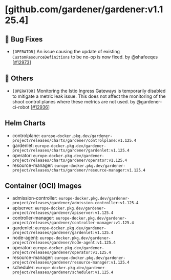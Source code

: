 # [github.com/gardener/gardener:v1.125.4]

## 🐛 Bug Fixes
- `[OPERATOR]` An issue causing the update of existing `CustomResourceDefinitions` to be no-op is now fixed. by @shafeeqes [[#12973](https://github.com/gardener/gardener/pull/12973)]

## 🏃 Others
- `[OPERATOR]` Monitoring the Istio Ingress Gateways is temporarily disabled to mitigate a metric leak issue. This does not affect the monitoring of the shoot control planes where these metrics are not used. by @gardener-ci-robot [[#12936](https://github.com/gardener/gardener/pull/12936)]


## Helm Charts
- controlplane: `europe-docker.pkg.dev/gardener-project/releases/charts/gardener/controlplane:v1.125.4`
- gardenlet: `europe-docker.pkg.dev/gardener-project/releases/charts/gardener/gardenlet:v1.125.4`
- operator: `europe-docker.pkg.dev/gardener-project/releases/charts/gardener/operator:v1.125.4`
- resource-manager: `europe-docker.pkg.dev/gardener-project/releases/charts/gardener/resource-manager:v1.125.4`
## Container (OCI) Images
- admission-controller: `europe-docker.pkg.dev/gardener-project/releases/gardener/admission-controller:v1.125.4`
- apiserver: `europe-docker.pkg.dev/gardener-project/releases/gardener/apiserver:v1.125.4`
- controller-manager: `europe-docker.pkg.dev/gardener-project/releases/gardener/controller-manager:v1.125.4`
- gardenlet: `europe-docker.pkg.dev/gardener-project/releases/gardener/gardenlet:v1.125.4`
- node-agent: `europe-docker.pkg.dev/gardener-project/releases/gardener/node-agent:v1.125.4`
- operator: `europe-docker.pkg.dev/gardener-project/releases/gardener/operator:v1.125.4`
- resource-manager: `europe-docker.pkg.dev/gardener-project/releases/gardener/resource-manager:v1.125.4`
- scheduler: `europe-docker.pkg.dev/gardener-project/releases/gardener/scheduler:v1.125.4`
